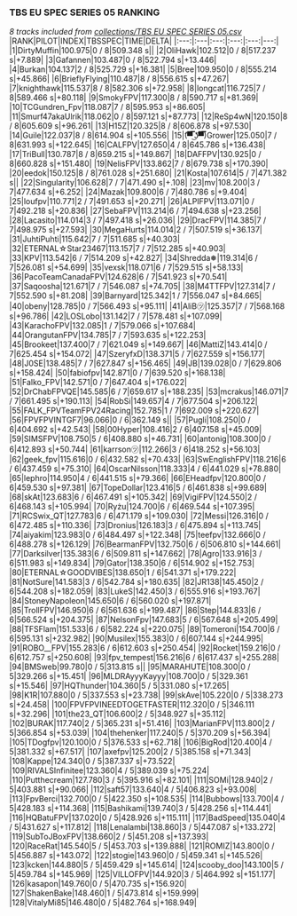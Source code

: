 ### TBS EU SPEC SERIES 05 RANKING
*8 tracks included from [collections/TBS EU SPEC SERIES 05.csv](/collections/TBS%20EU%20SPEC%20SERIES%2005.csv)*
|RANK|PILOT|INDEX|TBSSPEC|TIME|DELTA|
|:---:|:---|:---:|:---:|:---:|---:|
|1|DirtyMuffin|100.975|0 / 8|509.348 s||
|2|OliHawk|102.512|0 / 8|517.237 s|+7.889|
|3|Gafannen|103.487|0 / 8|522.794 s|+13.446|
|4|Burkan|104.137|2 / 8|525.729 s|+16.381|
|5|Bree|109.950|0 / 8|555.214 s|+45.866|
|6|BrieflyFlying|110.487|8 / 8|556.615 s|+47.267|
|7|knighthawk|115.537|8 / 8|582.306 s|+72.958|
|8|longcat|116.725|7 / 8|589.466 s|+80.118|
|9|SmokyFPV|117.300|8 / 8|590.717 s|+81.369|
|10|TCGundren_Fpv|118.087|7 / 8|595.953 s|+86.605|
|11|Smurf47akaUlrik|118.062|0 / 8|597.121 s|+87.773|
|12|ReSp4wN|120.150|8 / 8|605.609 s|+96.261|
|13|H15Z|120.325|8 / 8|606.878 s|+97.530|
|14|Guile|122.037|8 / 8|614.904 s|+105.556|
|15|(͡▀̿̿ ͜ʖ͡▀̿̿)Grower|125.050|7 / 8|631.993 s|+122.645|
|16|CALFPV|127.650|4 / 8|645.786 s|+136.438|
|17|TriBull|130.787|8 / 8|659.215 s|+149.867|
|18|DAFFPV|130.925|0 / 8|660.828 s|+151.480|
|19|NelisFPV|133.862|7 / 8|679.738 s|+170.390|
|20|eedok|150.125|8 / 8|761.028 s|+251.680|
|21|Kosta|107.614|5 / 7|471.382 s||
|22|Singularity|106.628|7 / 7|471.490 s|+.108|
|23|mv|108.200|3 / 7|477.634 s|+6.252|
|24|Mazak|109.800|6 / 7|480.786 s|+9.404|
|25|loufpv|110.771|2 / 7|491.653 s|+20.271|
|26|ALPIFPV|113.071|0 / 7|492.218 s|+20.836|
|27|SebaFPV|113.214|6 / 7|494.638 s|+23.256|
|28|Lacasito|114.014|3 / 7|497.418 s|+26.036|
|29|DracFPV|114.385|7 / 7|498.975 s|+27.593|
|30|MegaHurts|114.014|2 / 7|507.519 s|+36.137|
|31|JuhtiPuhti|115.642|7 / 7|511.685 s|+40.303|
|32|ETERNAL☆Star23467|113.157|7 / 7|512.285 s|+40.903|
|33|KPV|113.542|6 / 7|514.209 s|+42.827|
|34|Shredda❅|119.314|6 / 7|526.081 s|+54.699|
|35|vexsk|118.071|6 / 7|529.515 s|+58.133|
|36|PacoTeamCanadaFPV|124.628|6 / 7|541.923 s|+70.541|
|37|Saqoosha|121.671|7 / 7|546.087 s|+74.705|
|38|M4TTFPV|127.314|7 / 7|552.590 s|+81.208|
|39|Barnyard|125.342|1 / 7|556.047 s|+84.665|
|40|obeny|128.785|0 / 7|566.493 s|+95.111|
|41|AliB㋡|125.357|7 / 7|568.168 s|+96.786|
|42|LOSLobo|131.142|7 / 7|578.481 s|+107.099|
|43|KarachoFPV|132.085|1 / 7|579.066 s|+107.684|
|44|OrangutanFPV|134.785|7 / 7|593.635 s|+122.253|
|45|Brookeet|137.400|7 / 7|621.049 s|+149.667|
|46|MattiZ|143.414|0 / 7|625.454 s|+154.072|
|47|SzeryfxD|138.371|5 / 7|627.559 s|+156.177|
|48|J0SE|138.485|7 / 7|627.847 s|+156.465|
|49|JB|139.028|0 / 7|629.806 s|+158.424|
|50|fabiofpv|142.871|0 / 7|639.520 s|+168.138|
|51|Falko_FPV|142.571|0 / 7|647.404 s|+176.022|
|52|DrChabFPVQE|145.585|6 / 7|659.617 s|+188.235|
|53|mcrakus|146.071|7 / 7|661.495 s|+190.113|
|54|RobSi|149.657|4 / 7|677.504 s|+206.122|
|55|FALK_FPVTeamFPV24Racing|152.785|1 / 7|692.009 s|+220.627|
|56|FPVFPVINTGF7|96.066|0 / 6|362.149 s||
|57|Pugli|108.250|0 / 6|404.692 s|+42.543|
|58|00Hyper|108.416|2 / 6|407.158 s|+45.009|
|59|SIMSFPV|108.750|5 / 6|408.880 s|+46.731|
|60|antonig|108.300|0 / 6|412.893 s|+50.744|
|61|karrson㋡|112.266|3 / 6|418.252 s|+56.103|
|62|geek_fpv|115.616|0 / 6|432.582 s|+70.433|
|63|SwEnglishFPV|118.216|6 / 6|437.459 s|+75.310|
|64|OscarNilsson|118.333|4 / 6|441.029 s|+78.880|
|65|lephro|114.950|4 / 6|441.515 s|+79.366|
|66|EHeadfpv|120.800|0 / 6|459.530 s|+97.381|
|67|TopeDollar|123.416|5 / 6|461.838 s|+99.689|
|68|skAt|123.683|6 / 6|467.491 s|+105.342|
|69|VigiFPV|124.550|2 / 6|468.143 s|+105.994|
|70|Ryżu|124.700|6 / 6|469.544 s|+107.395|
|71|RCSwix_QT|127.783|6 / 6|471.179 s|+109.030|
|72|Messi|126.316|0 / 6|472.485 s|+110.336|
|73|Dronius|126.183|3 / 6|475.894 s|+113.745|
|74|aiyakim|123.983|0 / 6|484.497 s|+122.348|
|75|teefpv|132.666|0 / 6|488.278 s|+126.129|
|76|BearmanFPV|132.750|6 / 6|506.810 s|+144.661|
|77|Darksilver|135.383|6 / 6|509.811 s|+147.662|
|78|Agro|133.916|3 / 6|511.983 s|+149.834|
|79|Gator|138.350|6 / 6|514.902 s|+152.753|
|80|ETERNAL☆GOODVIBES|138.650|1 / 6|541.371 s|+179.222|
|81|NotSure|141.583|3 / 6|542.784 s|+180.635|
|82|JR138|145.450|2 / 6|544.208 s|+182.059|
|83|LukeS|142.450|3 / 6|555.916 s|+193.767|
|84|StoneyNapoleon|145.650|6 / 6|560.020 s|+197.871|
|85|TrollFPV|146.950|6 / 6|561.636 s|+199.487|
|86|Step|144.833|6 / 6|566.524 s|+204.375|
|87|NelsonFpv|147.683|5 / 6|567.648 s|+205.499|
|88|TFSFlam|151.533|6 / 6|582.224 s|+220.075|
|89|Tomeroni|154.700|6 / 6|595.131 s|+232.982|
|90|Musilex|155.383|0 / 6|607.144 s|+244.995|
|91|ROBO__FPV|155.283|6 / 6|612.603 s|+250.454|
|92|Rocket|159.216|0 / 6|612.757 s|+250.608|
|93|fpv_tempest|156.216|6 / 6|617.437 s|+255.288|
|94|BMSweb|99.780|0 / 5|313.815 s||
|95|MARAHUTE|108.300|0 / 5|329.266 s|+15.451|
|96|MLDRAyyyKayyy|108.700|0 / 5|329.361 s|+15.546|
|97|HQThunder|104.360|5 / 5|331.080 s|+17.265|
|98|K1R|107.880|0 / 5|337.553 s|+23.738|
|99|skAve|105.220|0 / 5|338.273 s|+24.458|
|100|FPVFPVINEEDTOGETFASTER|112.320|0 / 5|346.111 s|+32.296|
|101|the23_QT|106.600|2 / 5|348.927 s|+35.112|
|102|BURAK|117.740|2 / 5|365.231 s|+51.416|
|103|MarianFPV|113.800|2 / 5|366.854 s|+53.039|
|104|thehenker|117.240|5 / 5|370.209 s|+56.394|
|105|TDogfpv|120.100|0 / 5|376.533 s|+62.718|
|106|BigRod|120.400|4 / 5|381.332 s|+67.517|
|107|axefpv|125.200|2 / 5|385.158 s|+71.343|
|108|Kappe|124.340|0 / 5|387.337 s|+73.522|
|109|RIVALSInfinitee|123.360|4 / 5|389.039 s|+75.224|
|110|Putthecream|127.780|3 / 5|395.916 s|+82.101|
|111|SOMi|128.940|2 / 5|403.881 s|+90.066|
|112|saft57|133.640|4 / 5|406.823 s|+93.008|
|113|FpvBerci|132.700|0 / 5|422.350 s|+108.535|
|114|Bubbows|133.700|4 / 5|428.183 s|+114.368|
|115|Bashikami|139.740|3 / 5|428.256 s|+114.441|
|116|HQBatuFPV|137.020|0 / 5|428.926 s|+115.111|
|117|BadSpeed|135.040|4 / 5|431.627 s|+117.812|
|118|Lenalambi|138.860|3 / 5|447.087 s|+133.272|
|119|SubToJBoxFPV|138.660|2 / 5|451.208 s|+137.393|
|120|RaceRat|145.540|5 / 5|453.703 s|+139.888|
|121|ROMIZ|143.800|0 / 5|456.887 s|+143.072|
|122|stogie|143.960|0 / 5|459.341 s|+145.526|
|123|kcken|144.880|5 / 5|459.429 s|+145.614|
|124|scooby_doo|143.100|5 / 5|459.784 s|+145.969|
|125|VILLOFPV|144.920|3 / 5|464.992 s|+151.177|
|126|kasapon|149.760|0 / 5|470.735 s|+156.920|
|127|ShakenBake|148.460|1 / 5|473.814 s|+159.999|
|128|VitalyMi85|146.480|0 / 5|482.764 s|+168.949|
